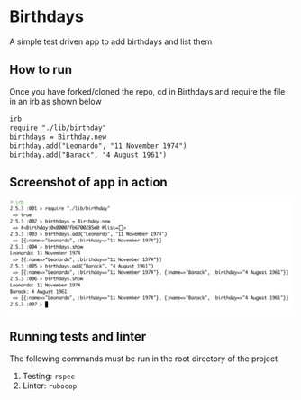 # Birthdays

A simple test driven app to add birthdays and list them

## How to run

Once you have forked/cloned the repo, cd in Birthdays and require the file in an irb as shown below

```
irb
require "./lib/birthday"
birthdays = Birthday.new
birthday.add("Leonardo", "11 November 1974")
birthday.add("Barack", "4 August 1961")
```

## Screenshot of app in action

![](assets/README-ebf19e28.png)

## Running tests and linter

The following commands must be run in the root directory of the project

1. Testing: ```rspec```
2. Linter: ```rubocop```
